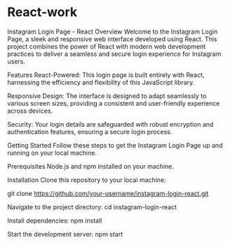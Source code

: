 # React-work
Instagram Login Page - React
Overview
Welcome to the Instagram Login Page, a sleek and responsive web interface developed using React. This project combines the power of React with modern web development practices to deliver a seamless and secure login experience for Instagram users.

Features
React-Powered: This login page is built entirely with React, harnessing the efficiency and flexibility of this JavaScript library.

Responsive Design: The interface is designed to adapt seamlessly to various screen sizes, providing a consistent and user-friendly experience across devices.

Security: Your login details are safeguarded with robust encryption and authentication features, ensuring a secure login process.

Getting Started
Follow these steps to get the Instagram Login Page up and running on your local machine.

Prerequisites
Node.js and npm installed on your machine.


Installation
Clone this repository to your local machine:


git clone https://github.com/your-username/instagram-login-react.git



Navigate to the project directory:
cd instagram-login-react


Install dependencies:
npm install


Start the development server:
npm start
